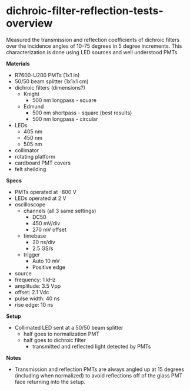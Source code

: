 # dichroic-filter-reflection-tests-overview
Measured the transmission and reflection coefficients of dichroic filters over the incidence angles of 10-75 degrees in 5 degree increments. This characterization is done using LED sources and well understood PMTs.

**Materials**
+ R7600-U200 PMTs (1x1 in)
+ 50/50 beam splitter (1x1x1 cm)
+ dichroic filters (dimensions?)
  + Knight
    + 500 nm longpass - square
  + Edmund
    + 500 nm shortpass - square (best results)
    + 500 nm longpass - circular
+ LEDs
  + 405 nm
  + 450 nm
  + 505 nm  
+ collimator
+ rotating platform
+ cardboard PMT covers
+ felt sheilding

**Specs**
+ PMTs operated at -800 V
+ LEDs operated at 2 V
+ oscilloscope
  + channels (all 3 same settings)
    + DC50
    + 450 mV/div
    + 270 mV offset
  + timebase
    + 20 ns/div
    + 2.5 GS/s
  + trigger
    + Auto 10 mV
    + Positive edge
 + source
  +  frequency: 1 kHz
  +  amplitude: 3.5 Vpp
  +  offset: 2.1 Vdc
  +  pulse width: 40 ns
  +  rise edge: 10 ns

**Setup**
+ Collimated LED sent at a 50/50 beam splitter
  + half goes to normalization PMT
  + half goes to dichroic filter
    + transmitted and reflected light detected by PMTs
 
**Notes**
+ Transmission and reflection PMTs are always angled up at 15 degrees (including when normalized) to avoid reflections off of the glass PMT face returning into the setup. 

